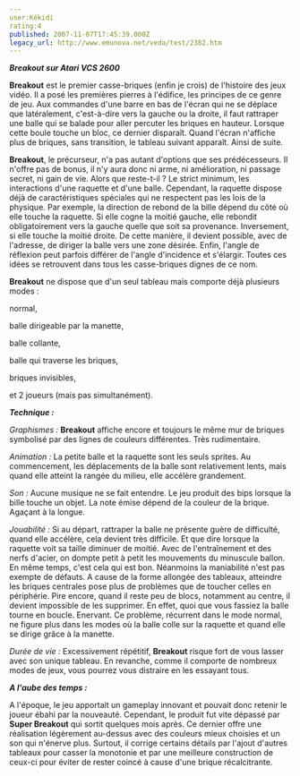 ```yaml
---
user:Kékidi
rating:4
published: 2007-11-07T17:45:39.000Z
legacy_url: http://www.emunova.net/veda/test/2382.htm
---
```

_**Breakout sur Atari VCS 2600**_  

  

**Breakout** est le premier casse-briques (enfin je crois) de l'histoire des jeux vidéo. Il a posé les premières pierres à l'édifice, les principes de ce genre de jeu. Aux commandes d'une barre en bas de l'écran qui ne se déplace que latéralement, c'est-à-dire vers la gauche ou la droite, il faut rattraper une balle qui se balade pour aller percuter les briques en hauteur. Lorsque cette boule touche un bloc, ce dernier disparaît. Quand l'écran n'affiche plus de briques, sans transition, le tableau suivant apparaît. Ainsi de suite.  

  

**Breakout**, le précurseur, n'a pas autant d'options que ses prédécesseurs. Il n'offre pas de bonus, il n'y aura donc ni arme, ni amélioration, ni passage secret, ni gain de vie. Alors que reste-t-il ? Le strict minimum, les interactions d'une raquette et d'une balle. Cependant, la raquette dispose déjà de caractéristiques spéciales qui ne respectent pas les lois de la physique. Par exemple, la direction de rebond de la bille dépend du côté où elle touche la raquette. Si elle cogne la moitié gauche, elle rebondit obligatoirement vers la gauche quelle que soit sa provenance. Inversement, si elle touche la moitié droite. De cette manière, il devient possible, avec de l'adresse, de diriger la balle vers une zone désirée. Enfin, l'angle de réflexion peut parfois différer de l'angle d'incidence et s'élargir. Toutes ces idées se retrouvent dans tous les casse-briques dignes de ce nom.  

  

**Breakout** ne dispose que d'un seul tableau mais comporte déjà plusieurs modes :  

normal,  

balle dirigeable par la manette,  

balle collante,  

balle qui traverse les briques,  

briques invisibles,  

et 2 joueurs (mais pas simultanément).  

  

**_Technique :_**  

  

_Graphismes :_ **Breakout** affiche encore et toujours le même mur de briques symbolisé par des lignes de couleurs différentes. Très rudimentaire.  

  

_Animation :_ La petite balle et la raquette sont les seuls sprites. Au commencement, les déplacements de la balle sont relativement lents, mais quand elle atteint la rangée du milieu, elle accélère grandement.  

  

_Son :_ Aucune musique ne se fait entendre. Le jeu produit des bips lorsque la bille touche un objet. La note émise dépend de la couleur de la brique. Agaçant à la longue.  

  

_Jouabilité :_ Si au départ, rattraper la balle ne présente guère de difficulté, quand elle accélère, cela devient très difficile. Et que dire lorsque la raquette voit sa taille diminuer de moitié. Avec de l'entraînement et des nerfs d'acier, on dompte petit à petit les mouvements du minuscule ballon. En même temps, c'est cela qui est bon. Néanmoins la maniabilité n'est pas exempte de défauts. A cause de la forme allongée des tableaux, atteindre les briques centrales pose plus de problèmes que de toucher celles en périphérie. Pire encore, quand il reste peu de blocs, notamment au centre, il devient impossible de les supprimer. En effet, quoi que vous fassiez la balle tourne en boucle. Enervant. Ce problème, récurrent dans le mode normal, ne figure plus dans les modes où la balle colle sur la raquette et quand elle se dirige grâce à la manette.  

  

_Durée de vie :_ Excessivement répétitif, **Breakout** risque fort de vous lasser avec son unique tableau. En revanche, comme il comporte de nombreux modes de jeux, vous pourrez vous distraire en les essayant tous.  

  

_**A l'aube des temps :**_  

  

A l'époque, le jeu apportait un gameplay innovant et pouvait donc retenir le joueur ébahi par la nouveauté. Cependant, le produit fut vite dépassé par **Super Breakout** qui sortit quelques mois après. Ce dernier offre une réalisation légèrement au-dessus avec des couleurs mieux choisies et un son qui n'énerve plus. Surtout, il corrige certains détails par l'ajout d'autres tableaux pour casser la monotonie et par une meilleure construction de ceux-ci pour éviter de rester coincé à cause d'une brique récalcitrante.